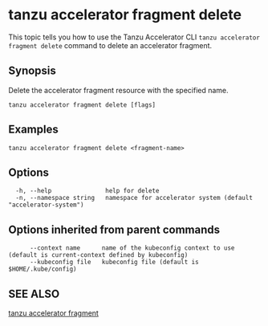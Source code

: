 # tanzu accelerator fragment delete

This topic tells you how to use the Tanzu Accelerator CLI `tanzu accelerator fragment delete`
command to delete an accelerator fragment.

## Synopsis

Delete the accelerator fragment resource with the specified name.

```console
tanzu accelerator fragment delete [flags]
```

## Examples

```console
tanzu accelerator fragment delete <fragment-name>
```

## Options

```console
  -h, --help               help for delete
  -n, --namespace string   namespace for accelerator system (default "accelerator-system")
```

## Options inherited from parent commands

```console
      --context name      name of the kubeconfig context to use (default is current-context defined by kubeconfig)
      --kubeconfig file   kubeconfig file (default is $HOME/.kube/config)
```

## SEE ALSO

[tanzu accelerator fragment](tanzu_accelerator_fragment.md)
